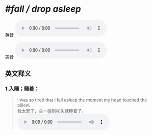 # ***\#fall / drop asleep*** 
英音
<audio src="./media/fall asleep1_AAC.aac" controls="controls"></audio>

美音
<audio src="./media/fall asleep2_AAC.aac" controls="controls"></audio>



  

英文释义
---
### 1.**入睡；睡着：**  

 > I was so tired that I fell asleep the moment my head touched the pillow.  
 > 我太累了，头一碰到枕头就睡着了。    
<audio src="./media/3-asleep.aac" controls="controls"></audio>


